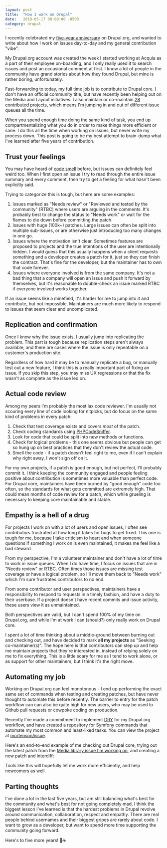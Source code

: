 ```yaml
---
layout: post
title:  "How I work on Drupal"
date:   2018-05-17 08:00:00 -0500
category: drupal
---
```

I recently celebrated my [five-year anniversary] on Drupal.org, and wanted to
write about how I work on issues day-to-day and my general contribution "vibe".

My Drupal.org account was created the week I started working at Acquia as a
part of their employee on-boarding, and I only really used it to search issues
and post an occasional comment at first. I know a lot of people in the
community have grand stories about how they found Drupal, but mine is rather
boring, unfortunately.

Fast-forwarding to today, my full time job is to contribute to Drupal core. I
don't have an official community title, but have recently been helping out on
the Media and Layout initiatives. I also maintain or co-maintain
[28 contributed projects], which means I'm jumping in and out of different
issue queues all the time.

When you spend enough time doing the same kind of task, you end up
compartmentalizing what you do in order to make things more efficient or sane.
I do this all the time when working on issues, but never write my process down.
This post is going to be my best attempt to brain-dump what I've learned after
five years of contribution.

## Trust your feelings

You may have heard of [code smell] before, but issues can definitely feel weird
too. When I first open an issue I try to read through the entire issue summary
and every comment, then try to get a feeling for what hasn't been explicitly
said.

Trying to categorize this is tough, but here are some examples:

1. Issues marked as "Needs review" or "Reviewed and tested by the community"
(RTBC) where users are arguing in the comments. It's probably best to change
the status to "Needs work" or wait for the flames to die down before committing
the patch.
1. Issues with huge (100k+) patches. Large issues can often be split into
multiple sub-issues, or are otherwise just introducing too many changes in one
go.
1. Issues where the motivation isn't clear. Sometimes features are proposed to
projects and the true intentions of the user are intentionally hidden. I would
guess that this usually happens when a client requests something and a
developer creates a patch for it, just so they can finish the contract. That's
fine for the developer, but the maintainer has to own that code forever.
1. Issues where everyone involved is from the same company. It's not a bad
thing that a company will open an issue and push it forward by themselves, but
it's reasonable to double-check an issue marked RTBC if everyone involved works
together.

If an issue seems like a minefield, it's harder for me to jump into it and
contribute, but not impossible. Maintainers are much more likely to respond to
issues that seem clear and uncomplicated.

## Replication and confirmation

Once I know why the issue exists, I usually jump into replicating the problem.
This part is tough because replication steps aren't always available, and there
are cases where the issue is only repeatable on a customer's production site.

Regardless of how hard it may be to manually replicate a bug, or manually test
out a new feature, I think this is a really important part of fixing an issue.
If you skip this step, you may miss UX regressions or that the fix wasn't as
complete as the issue led on.

## Actual code review

Among my peers I'm probably the most lax code reviewer. I'm usually not
scouring every line of code looking for nitpicks, but do focus on the same kind
of problems in every patch:

1. Check that test coverage exists and covers _most_ of the patch.
1. Check coding standards using [PHPCodeSniffer].
1. Look for code that could be split into new methods or functions.
1. Check for logical problems - this one seems obvious but people can get so
hung up on best practices that they don't review the actual code.
1. Smell the code - if a patch doesn't feel right to me, even if I can't
explain why right away, I won't sign off on it.

For my own projects, if a patch is good enough, but not perfect, I'll probably
commit it. I think keeping the community engaged and people feeling positive
about contribution is sometimes more valuable than perfect code. For Drupal
core, maintainers have been burned by "good enough" code too often, so the
standards for what gets committed are extremely high. That could mean months of
code review for a patch, which while grueling is necessary to keeping core
maintainable and stable.

## Empathy is a hell of a drug

For projects I work on with a lot of users and open issues, I often see
contributors frustrated at how long it takes for bugs to get fixed. This one is
tough for me, because I take criticism to heart and when someone questions if
something I work on is even maintained, it makes me feel like a bad steward.

From my perspective, I'm a volunteer maintainer and don't have a lot of time
to work in issue queues. When I do have time, I focus on issues that are in
"Needs review" or RTBC. Often times those issues are missing test coverage or
have a logical problem, so I'll move them back to "Needs work" which I'm sure
frustrates contributors to no end.

From some contributor and user perspectives, maintainers have a responsibility
to respond to requests in a timely fashion, and have a duty to their userbase.
If a project doesn't have recent commits and issue activity, these users view
it as unmaintained.

Both perspectives are valid, but I can't spend 100% of my time on Drupal.org,
and while I'm at work I can (should?) only really work on Drupal core.

I spent a lot of time thinking about a middle-ground between burning out and
checking out, and have decided to mark **all my projects** as "Seeking
co-maintainer(s)". The hope here is that contributors can step up and help me
maintain projects that they're interested in, instead of relying solely on me
to fix everything. This is a little scary for me as I tend to work alone, or
as support for other maintainers, but I think it's the right move.

## Automating my job

Working on Drupal.org can feel monotonous - I end up performing the exact same
set of commands when testing and creating patches, but have never thought to
automate this before recently. The barrier to entry for the patch workflow can
can also be quite high for new users, who may be used to Github pull requests
or cowpoke coding on production.

Recently I've made a commitment to implement [DRY] for my Drupal.org workflow,
and have created a repository for Symfony commands that automate my most common
and least-liked tasks. You can view the project at [mortenson/issue].

Here's an end-to-end example of me checking out Drupal core, trying out the
latest patch from the [Media library issue I'm working on], and creating a new
patch and interdiff:

<script src="https://asciinema.org/a/T70iaxAMwz8f1vk229Wjz4g82.js" id="asciicast-T70iaxAMwz8f1vk229Wjz4g82" async></script>

Tools like this will hopefully let me work more efficiently, and help newcomers
as well.

## Parting thoughts

I've done a lot in the last five years, but am still balancing what's best for
the community and what's best for not going completely mad. I think the biggest
lesson I've learned is that the hardest problems in Drupal revolve around
communication, collaboration, respect and empathy. There are real people behind
usernames and their biggest gripes are rarely about code. I want to grow as a
developer, but want to spend more time supporting the community going forward.

Here's to five more years! 🍻☕️

[five-year anniversary]: https://drupalbirthday.fun/samuel.mortenson
[28 contributed projects]: https://www.drupal.org/project/user/samuel.mortenson
[code smell]: https://en.wikipedia.org/wiki/Code_smell
[PHPCodeSniffer]: https://www.drupal.org/node/1419988
[DRY]: https://en.wikipedia.org/wiki/Don%27t_repeat_yourself
[mortenson/issue]: https://github.com/mortenson/issue
[Media library issue I'm working on]: https://www.drupal.org/project/drupal/issues/2962110
